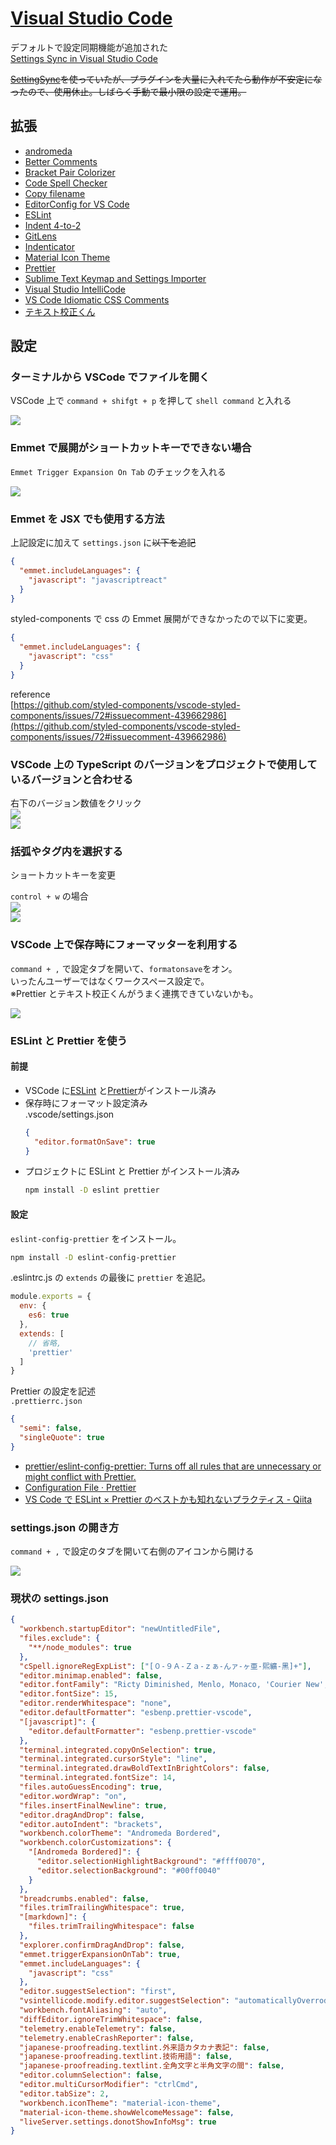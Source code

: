 # [Visual Studio Code](https://code.visualstudio.com/)

デフォルトで設定同期機能が追加された  
[Settings Sync in Visual Studio Code](https://code.visualstudio.com/docs/editor/settings-sync)

~~[SettingSync](https://marketplace.visualstudio.com/items?itemName=Shan.code-settings-sync)を使っていたが、プラグインを大量に入れてたら動作が不安定になったので、使用休止。しばらく手動で最小限の設定で運用。~~

## 拡張

- [andromeda](https://marketplace.visualstudio.com/items?itemName=EliverLara.andromeda)
- [Better Comments](https://marketplace.visualstudio.com/items?itemName=aaron-bond.better-comments)
- [Bracket Pair Colorizer](https://marketplace.visualstudio.com/items?itemName=CoenraadS.bracket-pair-colorizer)
- [Code Spell Checker](https://marketplace.visualstudio.com/items?itemName=streetsidesoftware.code-spell-checker)
- [Copy filename](https://marketplace.visualstudio.com/items?itemName=jack89ita.copy-filename)
- [EditorConfig for VS Code](https://marketplace.visualstudio.com/items?itemName=EditorConfig.EditorConfig)
- [ESLint](https://marketplace.visualstudio.com/items?itemName=dbaeumer.vscode-eslint)
- [Indent 4-to-2](https://marketplace.visualstudio.com/items?itemName=Compulim.indent4to2)
- [GitLens](https://marketplace.visualstudio.com/items?itemName=eamodio.gitlens)
- [Indenticator](https://marketplace.visualstudio.com/items?itemName=SirTori.indenticator)
- [Material Icon Theme](https://marketplace.visualstudio.com/items?itemName=PKief.material-icon-theme)
- [Prettier](https://marketplace.visualstudio.com/items?itemName=esbenp.prettier-vscode)
- [Sublime Text Keymap and Settings Importer](https://marketplace.visualstudio.com/items?itemName=ms-vscode.sublime-keybindings)
- [Visual Studio IntelliCode](https://marketplace.visualstudio.com/items?itemName=VisualStudioExptTeam.vscodeintellicode)
- [VS Code Idiomatic CSS Comments](https://marketplace.visualstudio.com/items?itemName=ryanbelisle.vscode-idiomatic-css-comments)
- [テキスト校正くん](https://marketplace.visualstudio.com/items?itemName=ICS.japanese-proofreading)

## 設定

### ターミナルから VSCode でファイルを開く

VSCode 上で `command + shifgt + p` を押して `shell command` と入れる

![](/tool.vscode1.png)

### Emmet で展開がショートカットキーでできない場合

`Emmet Trigger Expansion On Tab` のチェックを入れる

![](/tool.vscode2.png)

### Emmet を JSX でも使用する方法

上記設定に加えて `settings.json` に~~以下を追記~~

```json
{
  "emmet.includeLanguages": {
    "javascript": "javascriptreact"
  }
}
```

styled-components で css の Emmet 展開ができなかったので以下に変更。

```json
{
  "emmet.includeLanguages": {
    "javascript": "css"
  }
}
```

reference  
[https://github.com/styled-components/vscode-styled-components/issues/72#issuecomment-439662986](https://github.com/styled-components/vscode-styled-components/issues/72#issuecomment-439662986)

### VSCode 上の TypeScript のバージョンをプロジェクトで使用しているバージョンと合わせる

右下のバージョン数値をクリック  
![](/tool.vscode7.png)  
![](/tool.vscode8.png)

### 括弧やタグ内を選択する

ショートカットキーを変更

`control + w` の場合  
![](/tool.vscode4.png)  
![](/tool.vscode5.gif)

### VSCode 上で保存時にフォーマッターを利用する

`command + ,` で設定タブを開いて、`formatonsave`をオン。  
いったんユーザーではなくワークスペース設定で。  
※Prettier とテキスト校正くんがうまく連携できていないかも。

![](/tool.vscode6.png)

### ESLint と Prettier を使う

#### 前提

- VSCode に[ESLint](https://marketplace.visualstudio.com/items?itemName=dbaeumer.vscode-eslint) と[Prettier](https://marketplace.visualstudio.com/items?itemName=esbenp.prettier-vscode)がインストール済み
- 保存時にフォーマット設定済み  
  .vscode/settings.json
  ```json
  {
    "editor.formatOnSave": true
  }
  ```
- プロジェクトに ESLint と Prettier がインストール済み
  ```bash
  npm install -D eslint prettier
  ```

#### 設定

`eslint-config-prettier` をインストール。

```bash
npm install -D eslint-config-prettier
```

.eslintrc.js の `extends` の最後に `prettier` を追記。

```javascript
module.exports = {
  env: {
    es6: true
  },
  extends: [
    // 省略,
    'prettier'
  ]
}
```

Prettier の設定を記述  
`.prettierrc.json`

```json
{
  "semi": false,
  "singleQuote": true
}
```

- [prettier/eslint\-config\-prettier: Turns off all rules that are unnecessary or might conflict with Prettier\.](https://github.com/prettier/eslint-config-prettier)
- [Configuration File · Prettier](https://prettier.io/docs/en/configuration.html)
- [VS Code で ESLint × Prettier のベストかも知れないプラクティス \- Qiita](https://qiita.com/iShinkai/items/6f65b042618b76525659)

### settings.json の開き方

`command + ,` で設定のタブを開いて右側のアイコンから開ける

![](/tool.vscode3.png)

### 現状の settings.json

```json
{
  "workbench.startupEditor": "newUntitledFile",
  "files.exclude": {
    "**/node_modules": true
  },
  "cSpell.ignoreRegExpList": ["[０-９Ａ-Ｚａ-ｚぁ-んァ-ヶ亜-熙纊-黑]+"],
  "editor.minimap.enabled": false,
  "editor.fontFamily": "Ricty Diminished, Menlo, Monaco, 'Courier New', monospacesh",
  "editor.fontSize": 15,
  "editor.renderWhitespace": "none",
  "editor.defaultFormatter": "esbenp.prettier-vscode",
  "[javascript]": {
    "editor.defaultFormatter": "esbenp.prettier-vscode"
  },
  "terminal.integrated.copyOnSelection": true,
  "terminal.integrated.cursorStyle": "line",
  "terminal.integrated.drawBoldTextInBrightColors": false,
  "terminal.integrated.fontSize": 14,
  "files.autoGuessEncoding": true,
  "editor.wordWrap": "on",
  "files.insertFinalNewline": true,
  "editor.dragAndDrop": false,
  "editor.autoIndent": "brackets",
  "workbench.colorTheme": "Andromeda Bordered",
  "workbench.colorCustomizations": {
    "[Andromeda Bordered]": {
      "editor.selectionHighlightBackground": "#ffff0070",
      "editor.selectionBackground": "#00ff0040"
    }
  },
  "breadcrumbs.enabled": false,
  "files.trimTrailingWhitespace": true,
  "[markdown]": {
    "files.trimTrailingWhitespace": false
  },
  "explorer.confirmDragAndDrop": false,
  "emmet.triggerExpansionOnTab": true,
  "emmet.includeLanguages": {
    "javascript": "css"
  },
  "editor.suggestSelection": "first",
  "vsintellicode.modify.editor.suggestSelection": "automaticallyOverrodeDefaultValue",
  "workbench.fontAliasing": "auto",
  "diffEditor.ignoreTrimWhitespace": false,
  "telemetry.enableTelemetry": false,
  "telemetry.enableCrashReporter": false,
  "japanese-proofreading.textlint.外来語カタカナ表記": false,
  "japanese-proofreading.textlint.技術用語": false,
  "japanese-proofreading.textlint.全角文字と半角文字の間": false,
  "editor.columnSelection": false,
  "editor.multiCursorModifier": "ctrlCmd",
  "editor.tabSize": 2,
  "workbench.iconTheme": "material-icon-theme",
  "material-icon-theme.showWelcomeMessage": false,
  "liveServer.settings.donotShowInfoMsg": true
}
```
